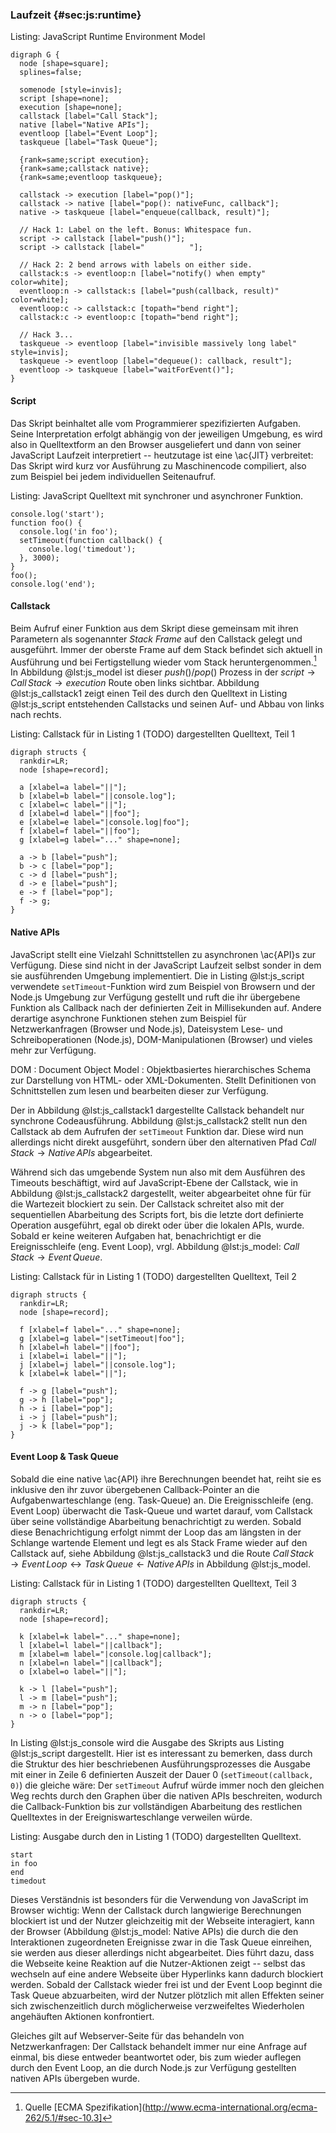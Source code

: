 ### Laufzeit {#sec:js:runtime}

Listing: JavaScript Runtime Environment Model

~~~{#lst:js_model .dot}
digraph G {
  node [shape=square];
  splines=false;

  somenode [style=invis];
  script [shape=none];
  execution [shape=none];
  callstack [label="Call Stack"];
  native [label="Native APIs"];
  eventloop [label="Event Loop"];
  taskqueue [label="Task Queue"];

  {rank=same;script execution};
  {rank=same;callstack native};
  {rank=same;eventloop taskqueue};

  callstack -> execution [label="pop()"];
  callstack -> native [label="pop(): nativeFunc, callback"];
  native -> taskqueue [label="enqueue(callback, result)"];

  // Hack 1: Label on the left. Bonus: Whitespace fun.
  script -> callstack [label="push()"];
  script -> callstack [label="          "];

  // Hack 2: 2 bend arrows with labels on either side.
  callstack:s -> eventloop:n [label="notify() when empty" color=white];
  eventloop:n -> callstack:s [label="push(callback, result)" color=white];
  eventloop:c -> callstack:c [topath="bend right"];
  callstack:c -> eventloop:c [topath="bend right"];

  // Hack 3...
  taskqueue -> eventloop [label="invisible massively long label" style=invis];
  taskqueue -> eventloop [label="dequeue(): callback, result"];
  eventloop -> taskqueue [label="waitForEvent()"];
}
~~~


#### Script
Das Skript beinhaltet alle vom Programmierer spezifizierten Aufgaben. Seine Interpretation erfolgt abhängig von der jeweiligen Umgebung, es wird also in Quelltextform an den Browser ausgeliefert und dann von seiner JavaScript Laufzeit interpretiert -- heutzutage ist eine \ac{JIT} verbreitet: Das Skript wird kurz vor Ausführung zu Maschinencode compiliert, also zum Beispiel bei jedem individuellen Seitenaufruf.

Listing: JavaScript Quelltext mit synchroner und asynchroner Funktion.

~~~{#lst:js_script .javascript}
console.log('start');
function foo() {
  console.log('in foo');
  setTimeout(function callback() { 
    console.log('timedout'); 
  }, 3000);
}
foo();
console.log('end');
~~~


#### Callstack
Beim Aufruf einer Funktion aus dem Skript diese gemeinsam mit ihren Parametern als sogenannter *Stack Frame* auf den Callstack gelegt und ausgeführt. Immer der oberste Frame auf dem Stack befindet sich aktuell in Ausführung und bei Fertigstellung wieder vom Stack heruntergenommen.[^ecma_callstack] In Abbildung @lst:js_model ist dieser $push()/pop()$ Prozess in der $script \rightarrow Call\,Stack \rightarrow execution$ Route oben links sichtbar. Abbildung @lst:js_callstack1 zeigt einen Teil des durch den Quelltext in Listing @lst:js_script entstehenden Callstacks und seinen Auf- und Abbau von links nach rechts.

[^ecma_callstack]: Quelle [ECMA Spezifikation](http://www.ecma-international.org/ecma-262/5.1/#sec-10.3]

Listing: Callstack für in Listing 1 (TODO) dargestellten Quelltext, Teil 1

~~~{#lst:js_callstack1 .dotpng scale=.33}
digraph structs {
  rankdir=LR;
  node [shape=record];

  a [xlabel=a label="||"];
  b [xlabel=b label="||console.log"];
  c [xlabel=c label="||"];
  d [xlabel=d label="||foo"];
  e [xlabel=e label="|console.log|foo"];
  f [xlabel=f label="||foo"];
  g [xlabel=g label="..." shape=none];

  a -> b [label="push"];
  b -> c [label="pop"];
  c -> d [label="push"];
  d -> e [label="push"];
  e -> f [label="pop"];
  f -> g;
}
~~~


#### Native APIs
JavaScript stellt eine Vielzahl Schnittstellen zu asynchronen \ac{API}s zur Verfügung. Diese sind nicht in der JavaScript Laufzeit selbst sonder in dem sie ausführenden Umgebung implementiert. Die in Listing @lst:js_script verwendete `setTimeout`-Funktion wird zum Beispiel von Browsern und der Node.js Umgebung zur Verfügung gestellt und ruft die ihr übergebene Funktion als Callback nach der definierten Zeit in Millisekunden auf. Andere derartige asynchrone Funktionen stehen zum Beispiel für Netzwerkanfragen (Browser und Node.js), Dateisystem Lese- und Schreiboperationen (Node.js), DOM-Manipulationen (Browser) und vieles mehr zur Verfügung. 

DOM
: Document Object Model
: Objektbasiertes hierarchisches Schema zur Darstellung von HTML- oder XML-Dokumenten. Stellt Definitionen von Schnittstellen zum lesen und bearbeiten dieser zur Verfügung.

Der in Abbildung @lst:js_callstack1 dargestellte Callstack behandelt nur synchrone Codeausführung. Abbildung @lst:js_callstack2 stellt nun den Callstack ab dem Aufrufen der `setTimeout` Funktion dar. Diese wird nun allerdings nicht direkt ausgeführt, sondern über den alternativen Pfad $Call\,Stack \rightarrow Native\,APIs$ abgearbeitet.

Während sich das umgebende System nun also mit dem Ausführen des Timeouts beschäftigt, wird auf JavaScript-Ebene der Callstack, wie in Abbildung @lst:js_callstack2 dargestellt, weiter abgearbeitet ohne für für die Wartezeit blockiert zu sein. Der Callstack schreitet also mit der sequentiellen Abarbeitung des Scripts fort, bis die letzte dort definierte Operation ausgeführt, egal ob direkt oder über die lokalen APIs, wurde. Sobald er keine weiteren Aufgaben hat, benachrichtigt er die Ereignisschleife (eng. Event Loop), vrgl. Abbildung @lst:js_model: $Call\,Stack \rightarrow Event\,Queue$.

Listing: Callstack für in Listing 1 (TODO) dargestellten Quelltext, Teil 2

~~~{#lst:js_callstack2 .dotpng scale=.33}
digraph structs {
  rankdir=LR;
  node [shape=record];

  f [xlabel=f label="..." shape=none];
  g [xlabel=g label="|setTimeout|foo"];
  h [xlabel=h label="||foo"];
  i [xlabel=i label="||"];
  j [xlabel=j label="||console.log"];
  k [xlabel=k label="||"];

  f -> g [label="push"];
  g -> h [label="pop"];
  h -> i [label="pop"];
  i -> j [label="push"];
  j -> k [label="pop"];
}
~~~


#### Event Loop & Task Queue
Sobald die eine native \ac{API} ihre Berechnungen beendet hat, reiht sie es inklusive den ihr zuvor übergebenen Callback-Pointer an die Aufgabenwarteschlange (eng. Task-Queue) an. Die Ereignisschleife (eng. Event Loop) überwacht die Task-Queue und wartet darauf, vom Callstack über seine vollständige Abarbeitung benachrichtigt zu werden. Sobald diese Benachrichtigung erfolgt nimmt der Loop das am längsten in der Schlange wartende Element und legt es als Stack Frame wieder auf den Callstack auf, siehe Abbildung @lst:js_callstack3 und die Route $Call\,Stack \rightarrow Event\,Loop \leftrightarrow Task\,Queue \leftarrow Native\,APIs$ in Abbildung @lst:js_model.

Listing: Callstack für in Listing 1 (TODO) dargestellten Quelltext, Teil 3

~~~{#lst:js_callstack3 .dotpng scale=.33}
digraph structs {
  rankdir=LR;
  node [shape=record];

  k [xlabel=k label="..." shape=none];
  l [xlabel=l label="||callback"];
  m [xlabel=m label="|console.log|callback"];
  n [xlabel=n label="||callback"];
  o [xlabel=o label="||"];

  k -> l [label="push"];
  l -> m [label="push"];
  m -> n [label="pop"];
  n -> o [label="pop"];
}
~~~

In Listing @lst:js_console wird die Ausgabe des Skripts aus Listing @lst:js_script dargestellt. Hier ist es interessant zu bemerken, dass durch die Struktur des hier beschriebenen Ausführungsprozesses die Ausgabe mit einer in Zeile 6 definierten Auszeit der Dauer $0$ (`setTimeout(callback, 0)`) die gleiche wäre: Der `setTimeout` Aufruf würde immer noch den gleichen Weg rechts durch den Graphen über die nativen APIs beschreiten, wodurch die Callback-Funktion bis zur vollständigen Abarbeitung des restlichen Quelltextes in der Ereigniswarteschlange verweilen würde.

Listing: Ausgabe durch den in Listing 1 (TODO) dargestellten Quelltext.

~~~{#lst:js_console .javascript}
start
in foo
end
timedout
~~~

Dieses Verständnis ist besonders für die Verwendung von JavaScript im Browser wichtig: Wenn der Callstack durch langwierige Berechnungen blockiert ist und der Nutzer gleichzeitig mit der Webseite interagiert, kann der Browser (Abbildung @lst:js_model: Native APIs) die durch die den Interaktionen zugeordneten Ereignisse zwar in die Task Queue einreihen, sie werden aus dieser allerdings nicht abgearbeitet. Dies führt dazu, dass die Webseite keine Reaktion auf die Nutzer-Aktionen zeigt -- selbst das wechseln auf eine andere Webseite über Hyperlinks kann dadurch blockiert werden. Sobald der Callstack wieder frei ist und der Event Loop beginnt die Task Queue abzuarbeiten, wird der Nutzer plötzlich mit allen Effekten seiner sich zwischenzeitlich durch möglicherweise verzweifeltes Wiederholen angehäuften Aktionen konfrontiert.

Gleiches gilt auf Webserver-Seite für das behandeln von Netzwerkanfragen: Der Callstack behandelt immer nur eine Anfrage auf einmal, bis diese entweder beantwortet oder, bis zum wieder auflegen durch den Event Loop, an die durch Node.js zur Verfügung gestellten nativen APIs übergeben wurde.
